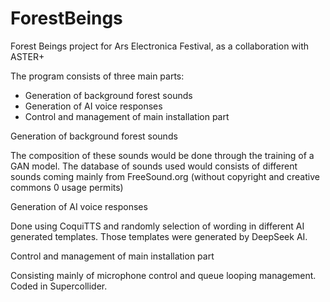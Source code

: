 # ForestBeings
Forest Beings project for Ars Electronica Festival, as a collaboration with ASTER+

The program consists of three main parts:
- Generation of background forest sounds
- Generation of AI voice responses
- Control and management of main installation part

Generation of background forest sounds

The composition of these sounds would be done through the training of a GAN model. The database of sounds used would consists of different sounds coming mainly from FreeSound.org (without copyright and creative commons 0 usage permits)

Generation of AI voice responses

Done using CoquiTTS and randomly selection of wording in different AI generated templates. Those templates were generated by DeepSeek AI.

Control and management of main installation part

Consisting mainly of microphone control and queue looping management. Coded in Supercollider.
